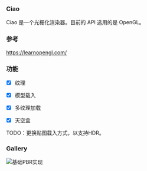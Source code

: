### Ciao

Ciao 是一个光栅化渲染器。目前的 API 选用的是 OpenGL。





### 参考

https://learnopengl.com/



### 功能

+ [x] 纹理
+ [x] 模型载入
+ [x] 多纹理加载
+ [x] 天空盒 



TODO：更换贴图载入方式，以支持HDR。



### Gallery

![基础PBR实现](https://i.loli.net/2021/07/25/a1qNxewdYRC3nXH.png)

